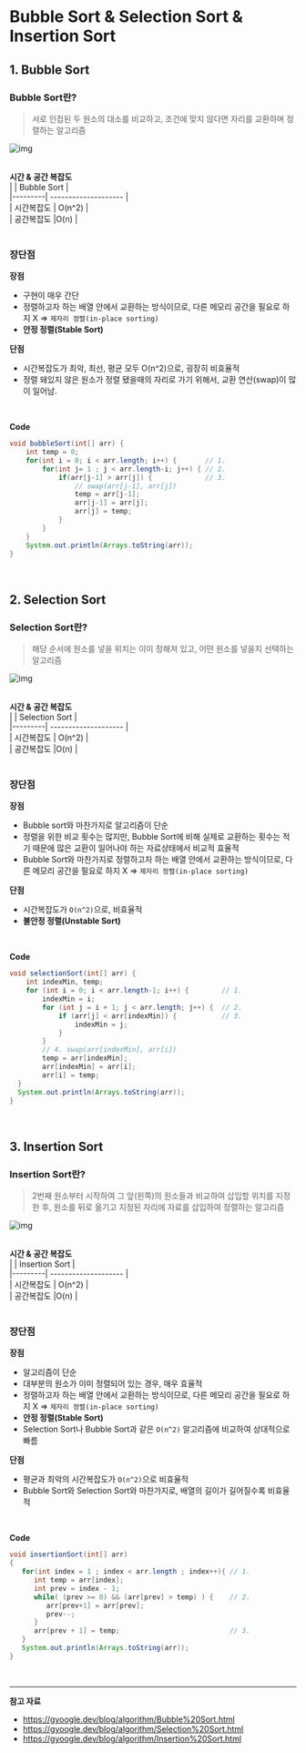 # Bubble Sort & Selection Sort & Insertion Sort
## 1. Bubble Sort  
### Bubble Sort란?  
> 서로 인접된 두 원소의 대소를 비교하고, 조건에 맞지 않다면 자리를 교환하며 정렬하는 알고리즘

![img](https://github.com/GimunLee/tech-refrigerator/raw/master/Algorithm/resources/bubble-sort-001.gif)
<br>
<br>  

**시간 & 공간 복잡도**  
|  | Bubble Sort |  
|---------| -------------------- |  
| 시간복잡도 | O(n^2) |  
| 공간복잡도 |O(n) |   
<br>  

### 장단점  
**장점**  
- 구현이 매우 간단
- 정렬하고자 하는 배열 안에서 교환하는 방식이므로, 다른 메모리 공간을 필요로 하지 X ⇒  `제자리 정렬(in-place sorting)`
- **안정 정렬(Stable Sort)** 
 
**단점**  
-   시간복잡도가 최악, 최선, 평균 모두 O(n^2)으로, 굉장히 비효율적
-  정렬 돼있지 않은 원소가 정렬 됐을때의 자리로 가기 위해서, 교환 연산(swap)이 많이 일어남.
<br>

**Code**  
```Java
void bubbleSort(int[] arr) {
    int temp = 0;
	for(int i = 0; i < arr.length; i++) {       // 1.
		for(int j= 1 ; j < arr.length-i; j++) { // 2.
			if(arr[j-1] > arr[j]) {             // 3.
                // swap(arr[j-1], arr[j])
				temp = arr[j-1];
				arr[j-1] = arr[j];
				arr[j] = temp;
			}
		}
	}
	System.out.println(Arrays.toString(arr));
}
```
<br>  

## 2. Selection Sort  
### Selection Sort란?  
> 해당 순서에 원소를 넣을 위치는 이미 정해져 있고, 어떤 원소를 넣을지 선택하는 알고리즘

![img](https://github.com/GimunLee/tech-refrigerator/raw/master/Algorithm/resources/selection-sort-001.gif)
<br>
<br>  

**시간 & 공간 복잡도**  
|  | Selection Sort |  
|---------| -------------------- |  
| 시간복잡도 | O(n^2) |  
| 공간복잡도 |O(n) |   
<br>  

### 장단점  
**장점**  
- Bubble sort와 마찬가지로 알고리즘이 단순
-  정렬을 위한 비교 횟수는 많지만, Bubble Sort에 비해 실제로 교환하는 횟수는 적기 때문에 많은 교환이 일어나야 하는 자료상태에서 비교적 효율적
-   Bubble Sort와 마찬가지로 정렬하고자 하는 배열 안에서 교환하는 방식이므로, 다른 메모리 공간을 필요로 하지 X ⇒ `제자리 정렬(in-place sorting)`
 
**단점**  
-   시간복잡도가 `O(n^2)`으로, 비효율적
-   **불안정 정렬(Unstable Sort)** 
<br>

**Code**  
```Java
void selectionSort(int[] arr) {
    int indexMin, temp;
    for (int i = 0; i < arr.length-1; i++) {        // 1.
        indexMin = i;
        for (int j = i + 1; j < arr.length; j++) {  // 2.
            if (arr[j] < arr[indexMin]) {           // 3.
                indexMin = j;
            }
        }
        // 4. swap(arr[indexMin], arr[i])
        temp = arr[indexMin];
        arr[indexMin] = arr[i];
        arr[i] = temp;
  }
  System.out.println(Arrays.toString(arr));
}
```
<br>  
 
## 3. Insertion Sort  
### Insertion Sort란?  
> 2번째 원소부터 시작하여 그 앞(왼쪽)의 원소들과 비교하여 삽입할 위치를 지정한 후, 원소를 뒤로 옮기고 지정된 자리에 자료를 삽입하여 정렬하는 알고리즘

![img](https://github.com/GimunLee/tech-refrigerator/raw/master/Algorithm/resources/insertion-sort-001.gif)
<br>
<br>  

**시간 & 공간 복잡도**  
|  | Insertion Sort |  
|---------| -------------------- |  
| 시간복잡도 | O(n^2) |  
| 공간복잡도 |O(n) |   
<br>  

### 장단점  
**장점**  
-   알고리즘이 단순
-   대부분의 원소가 이미 정렬되어 있는 경우, 매우 효율적
-   정렬하고자 하는 배열 안에서 교환하는 방식이므로, 다른 메모리 공간을 필요로 하지 X ⇒ `제자리 정렬(in-place sorting)`
-   **안정 정렬(Stable Sort)** 
-   Selection Sort나 Bubble Sort과 같은 `O(n^2)` 알고리즘에 비교하여 상대적으로 빠름
    
**단점**  
-  평균과 최악의 시간복잡도가 `O(n^2)`으로 비효율적
-   Bubble Sort와 Selection Sort와 마찬가지로, 배열의 길이가 길어질수록 비효율적
<br>

**Code**  
```Java
void insertionSort(int[] arr)
{
   for(int index = 1 ; index < arr.length ; index++){ // 1.
      int temp = arr[index];
      int prev = index - 1;
      while( (prev >= 0) && (arr[prev] > temp) ) {    // 2.
         arr[prev+1] = arr[prev];
         prev--;
      }
      arr[prev + 1] = temp;                           // 3.
   }
   System.out.println(Arrays.toString(arr));
}
```
<br>  

---
**참고 자료**
* https://gyoogle.dev/blog/algorithm/Bubble%20Sort.html
* https://gyoogle.dev/blog/algorithm/Selection%20Sort.html
* https://gyoogle.dev/blog/algorithm/Insertion%20Sort.html
